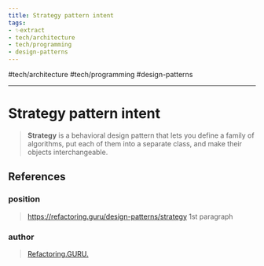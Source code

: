 ```yaml
---
title: Strategy pattern intent
tags:
- ✨extract
- tech/architecture
- tech/programming
- design-patterns
---
```


#tech/architecture #tech/programming #design-patterns

---

# Strategy pattern intent
> **Strategy** is a behavioral design pattern that lets you define a family of algorithms, put each of them into a separate class, and make their objects interchangeable.
## References

### position
> https://refactoring.guru/design-patterns/strategy 1st paragraph
### author
> [Refactoring.GURU.](/Authors/Refactoring.GURU..md)

